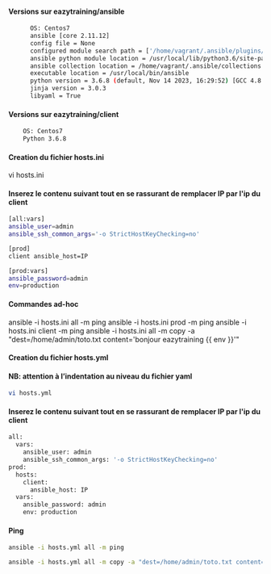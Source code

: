 #### Versions sur eazytraining/ansible
```bash
      OS: Centos7
      ansible [core 2.11.12]
      config file = None
      configured module search path = ['/home/vagrant/.ansible/plugins/modules', '/usr/share/ansible/plugins/modules']
      ansible python module location = /usr/local/lib/python3.6/site-packages/ansible
      ansible collection location = /home/vagrant/.ansible/collections:/usr/share/ansible/collections
      executable location = /usr/local/bin/ansible
      python version = 3.6.8 (default, Nov 14 2023, 16:29:52) [GCC 4.8.5 20150623 (Red Hat 4.8.5-44)]
      jinja version = 3.0.3
      libyaml = True
```
  
#### Versions sur eazytraining/client
```bash
    OS: Centos7
    Python 3.6.8
```

#### Creation du fichier hosts.ini

vi hosts.ini

#### Inserez le contenu suivant tout en se rassurant de remplacer IP par l'ip du client

```bash
[all:vars]
ansible_user=admin
ansible_ssh_common_args='-o StrictHostKeyChecking=no'

[prod]
client ansible_host=IP

[prod:vars]
ansible_password=admin
env=production
```

#### Commandes ad-hoc
ansible -i hosts.ini all -m ping
ansible -i hosts.ini prod -m ping
ansible -i hosts.ini client -m ping
ansible -i hosts.ini all -m copy -a "dest=/home/admin/toto.txt content='bonjour eazytraining {{ env }}'"

#### Creation du fichier hosts.yml
#### NB: attention à l’indentation au niveau du fichier yaml
```bash
vi hosts.yml
```

#### Inserez le contenu suivant tout en se rassurant de remplacer IP par l'ip du client

```bash
all:
  vars:
    ansible_user: admin
    ansible_ssh_common_args: '-o StrictHostKeyChecking=no'
prod:
  hosts:
    client:
      ansible_host: IP
  vars:
    ansible_password: admin
    env: production
```

#### Ping
```bash
ansible -i hosts.yml all -m ping

ansible -i hosts.yml all -m copy -a "dest=/home/admin/toto.txt content='bonjour eazytraining {{ env }}'"
```
